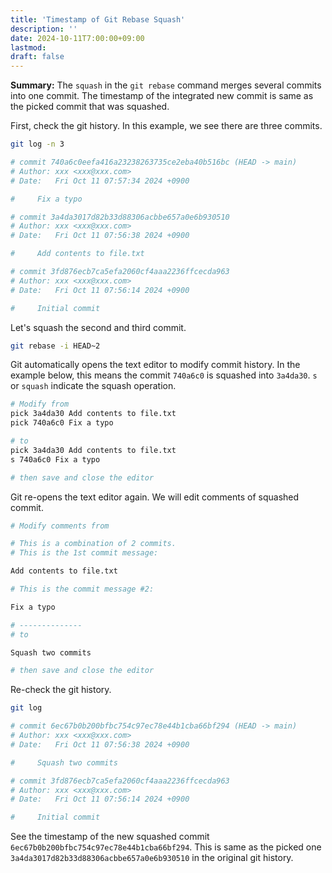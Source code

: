 ```yaml
---
title: 'Timestamp of Git Rebase Squash'
description: ''
date: 2024-10-11T7:00:00+09:00
lastmod: 
draft: false
---
```


**Summary:** The ``squash`` in the ``git rebase`` command merges several commits into one commit. The timestamp of the integrated new commit is same as the picked commit that was squashed. 

First, check the git history. In this example, we see there are three commits.

```bash
git log -n 3

# commit 740a6c0eefa416a23238263735ce2eba40b516bc (HEAD -> main)
# Author: xxx <xxx@xxx.com>
# Date:   Fri Oct 11 07:57:34 2024 +0900

#     Fix a typo

# commit 3a4da3017d82b33d88306acbbe657a0e6b930510
# Author: xxx <xxx@xxx.com>
# Date:   Fri Oct 11 07:56:38 2024 +0900

#     Add contents to file.txt

# commit 3fd876ecb7ca5efa2060cf4aaa2236ffcecda963
# Author: xxx <xxx@xxx.com>
# Date:   Fri Oct 11 07:56:14 2024 +0900

#     Initial commit
```

Let's squash the second and third commit.

```bash
git rebase -i HEAD~2
```

Git automatically opens the text editor to modify commit history. In the example below, this means the commit ``740a6c0`` is squashed into ``3a4da30``. ``s`` or ``squash`` indicate the squash operation.

```bash
# Modify from
pick 3a4da30 Add contents to file.txt
pick 740a6c0 Fix a typo

# to
pick 3a4da30 Add contents to file.txt
s 740a6c0 Fix a typo

# then save and close the editor
```

Git re-opens the text editor again. We will edit comments of squashed commit.

```bash
# Modify comments from

# This is a combination of 2 commits.
# This is the 1st commit message:

Add contents to file.txt

# This is the commit message #2:

Fix a typo

# --------------
# to

Squash two commits

# then save and close the editor
```

Re-check the git history.

```bash
git log

# commit 6ec67b0b200bfbc754c97ec78e44b1cba66bf294 (HEAD -> main)
# Author: xxx <xxx@xxx.com>
# Date:   Fri Oct 11 07:56:38 2024 +0900

#     Squash two commits

# commit 3fd876ecb7ca5efa2060cf4aaa2236ffcecda963
# Author: xxx <xxx@xxx.com>
# Date:   Fri Oct 11 07:56:14 2024 +0900

#     Initial commit
```

See the timestamp of the new squashed commit ``6ec67b0b200bfbc754c97ec78e44b1cba66bf294``. This is same as the picked one ``3a4da3017d82b33d88306acbbe657a0e6b930510`` in the original git history.
